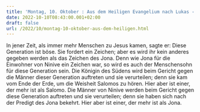 ```yaml
---
title: 'Montag, 10. Oktober : Aus dem Heiligen Evangelium nach Lukas - Lk 11,29-32.'
date: 2022-10-10T08:43:00.001+02:00
draft: false
url: /2022/10/montag-10-oktober-aus-dem-heiligen.html
---
```


In jener Zeit, als immer mehr Menschen zu Jesus kamen, sagte er: Diese Generation ist böse. Sie fordert ein Zeichen; aber es wird ihr kein anderes gegeben werden als das Zeichen des Jona. Denn wie Jona für die Einwohner von Ninive ein Zeichen war, so wird es auch der Menschensohn für diese Generation sein. Die Königin des Südens wird beim Gericht gegen die Männer dieser Generation auftreten und sie verurteilen; denn sie kam vom Ende der Erde, um die Weisheit Salomos zu hören. Hier aber ist einer, der mehr ist als Salomo. Die Männer von Ninive werden beim Gericht gegen diese Generation auftreten und sie verurteilen; denn sie haben sich nach der Predigt des Jona bekehrt. Hier aber ist einer, der mehr ist als Jona.